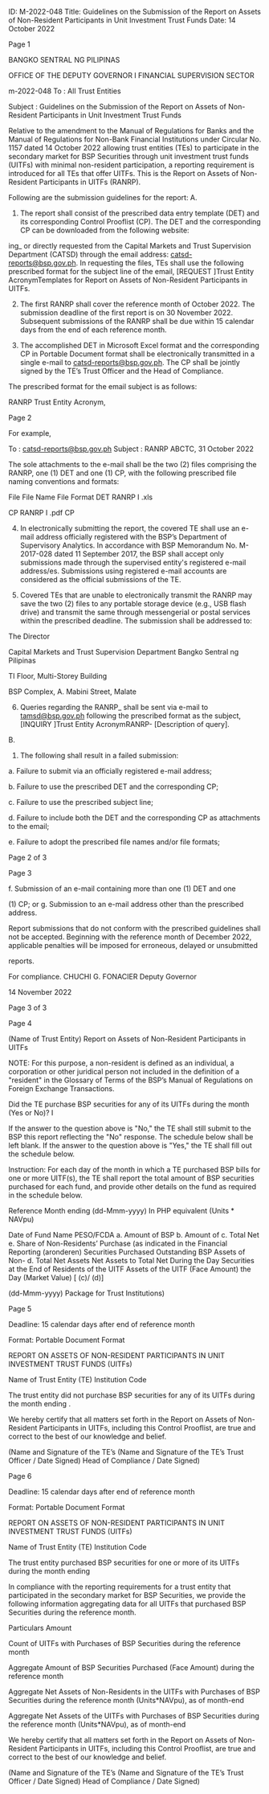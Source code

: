 ID: M-2022-048
Title: Guidelines on the Submission of the Report on Assets of Non-Resident Participants in Unit Investment Trust Funds
Date: 14 October 2022

Page 1

BANGKO SENTRAL NG PILIPINAS

OFFICE OF THE DEPUTY GOVERNOR I FINANCIAL SUPERVISION SECTOR

m-2022-048 To : All Trust Entities

Subject : Guidelines on the Submission of the Report on Assets of Non-Resident Participants in Unit Investment Trust Funds

Relative to the amendment to the Manual of Regulations for Banks and the Manual of Regulations for Non-Bank Financial Institutions under Circular No. 1157 dated 14 October 2022 allowing trust entities (TEs) to participate in the secondary market for BSP Securities through unit investment trust funds (UITFs) with minimal non-resident participation, a reporting requirement is introduced for all TEs that offer UITFs. This is the Report on Assets of Non-Resident Participants in UITFs (RANRP).

Following are the submission guidelines for the report: A.

1. The report shall consist of the prescribed data entry template (DET) and its corresponding Control Prooflist (CP). The DET and the corresponding CP can be downloaded from the following website:

ing_ or directly requested from the Capital Markets and Trust Supervision Department (CATSD) through the email address: catsd-reports@bsp.gov.ph. In requesting the files, TEs shall use the following prescribed format for the subject line of the email, [REQUEST ]<space>Trust Entity Acronym<space>Templates for Report on Assets of Non-Resident Participants in UITFs.

2. The first RANRP shall cover the reference month of October 2022. The submission deadline of the first report is on 30 November 2022. Subsequent submissions of the RANRP shall be due within 15 calendar days from the end of each reference month.

3. The accomplished DET in Microsoft Excel format and the corresponding CP in Portable Document format shall be electronically transmitted in a single e-mail to catsd-reports@bsp.gov.ph. The CP shall be jointly signed by the TE’s Trust Officer and the Head of Compliance.

The prescribed format for the email subject is as follows:

RANRP <space> Trust Entity Acronym, <space> <Reference Period in DD MMMM YYYyY>

Page 2

For example,

To : catsd-reports@bsp.gov.ph Subject : RANRP ABCTC, 31 October 2022

The sole attachments to the e-mail shall be the two (2) files comprising the RANRP, one (1) DET and one (1) CP, with the following prescribed file naming conventions and formats:

File File Name File Format DET RANRP <Trust Entity Acronym> I .xls <Reference Period MMDDYYYY>

CP RANRP <Trust Entity Acronym> I .pdf CP <Reference Period MMDDYYYY>

4. In electronically submitting the report, the covered TE shall use an e-mail address officially registered with the BSP’s Department of Supervisory Analytics. In accordance with BSP Memorandum No. M-2017-028 dated 11 September 2017, the BSP shall accept only submissions made through the supervised entity's registered e-mail address/es. Submissions using registered e-mail accounts are considered as the official submissions of the TE.

5. Covered TEs that are unable to electronically transmit the RANRP may save the two (2) files to any portable storage device (e.g., USB flash drive) and transmit the same through messengerial or postal services within the prescribed deadline. The submission shall be addressed to:

The Director

Capital Markets and Trust Supervision Department Bangko Sentral ng Pilipinas

TI Floor, Multi-Storey Building

BSP Complex, A. Mabini Street, Malate

6. Queries regarding the RANRP_ shall be sent via e-mail to tamsd@bsp.gov.ph following the prescribed format as the subject, [INQUIRY ]<space>Trust Entity Acronym<space>RANRP<space>- <space>[Description of query].

B.

1. The following shall result in a failed submission:

a. Failure to submit via an officially registered e-mail address;

b. Failure to use the prescribed DET and the corresponding CP;

c. Failure to use the prescribed subject line;

d. Failure to include both the DET and the corresponding CP as attachments to the email;

e. Failure to adopt the prescribed file names and/or file formats;

Page 2 of 3

Page 3

f. Submission of an e-mail containing more than one (1) DET and one

(1) CP; or g. Submission to an e-mail address other than the prescribed address.

Report submissions that do not conform with the prescribed guidelines shall not be accepted. Beginning with the reference month of December 2022, applicable penalties will be imposed for erroneous, delayed or unsubmitted

reports.

For compliance. CHUCHI G. FONACIER Deputy Governor

14 November 2022

Page 3 of 3

Page 4

(Name of Trust Entity) Report on Assets of Non-Resident Participants in UITFs

NOTE: For this purpose, a non-resident is defined as an individual, a corporation or other juridical person not included in the definition of a "resident" in the Glossary of Terms of the BSP’s Manual of Regulations on Foreign Exchange Transactions.

Did the TE purchase BSP securities for any of its UITFs during the month (Yes or No)? I

If the answer to the question above is "No," the TE shall still submit to the BSP this report reflecting the "No" response. The schedule below shall be left blank. If the answer to the question above is "Yes," the TE shall fill out the schedule below.

Instruction: For each day of the month in which a TE purchased BSP bills for one or more UITF(s), the TE shall report the total amount of BSP securities purchased for each fund, and provide other details on the fund as required in the schedule below.

Reference Month ending (dd-Mmm-yyyy) In PHP equivalent (Units * NAVpu)

Date of Fund Name PESO/FCDA a. Amount of BSP b. Amount of c. Total Net e. Share of Non-Residents’ Purchase (as indicated in the Financial Reporting (aronderen) Securities Purchased Outstanding BSP Assets of Non- d. Total Net Assets Net Assets to Total Net During the Day Securities at the End of Residents of the UITF Assets of the UITF (Face Amount) the Day (Market Value) [ (c)/ (d)]

(dd-Mmm-yyyy) Package for Trust Institutions)

Page 5

Deadline: 15 calendar days after end of reference month

Format: Portable Document Format

REPORT ON ASSETS OF NON-RESIDENT PARTICIPANTS IN UNIT INVESTMENT TRUST FUNDS (UITFs)

Name of Trust Entity (TE) Institution Code

The trust entity did not purchase BSP securities for any of its UITFs during the month ending .

We hereby certify that all matters set forth in the Report on Assets of Non-Resident Participants in UITFs, including this Control Prooflist, are true and correct to the best of our knowledge and belief.

(Name and Signature of the TE’s (Name and Signature of the TE’s Trust Officer / Date Signed) Head of Compliance / Date Signed)

Page 6

Deadline: 15 calendar days after end of reference month

Format: Portable Document Format

REPORT ON ASSETS OF NON-RESIDENT PARTICIPANTS IN UNIT INVESTMENT TRUST FUNDS (UITFs)

Name of Trust Entity (TE) Institution Code

The trust entity purchased BSP securities for one or more of its UITFs during the month ending

In compliance with the reporting requirements for a trust entity that participated in the secondary market for BSP Securities, we provide the following information aggregating data for all UITFs that purchased BSP Securities during the reference month.

Particulars Amount

Count of UITFs with Purchases of BSP Securities during the reference month

Aggregate Amount of BSP Securities Purchased (Face Amount) during the reference month

Aggregate Net Assets of Non-Residents in the UITFs with Purchases of BSP Securities during the reference month (Units*NAVpu), as of month-end

Aggregate Net Assets of the UITFs with Purchases of BSP Securities during the reference month (Units*NAVpu), as of month-end

We hereby certify that all matters set forth in the Report on Assets of Non-Resident Participants in UITFs, including this Control Prooflist, are true and correct to the best of our knowledge and belief.

(Name and Signature of the TE’s (Name and Signature of the TE’s Trust Officer / Date Signed) Head of Compliance / Date Signed)